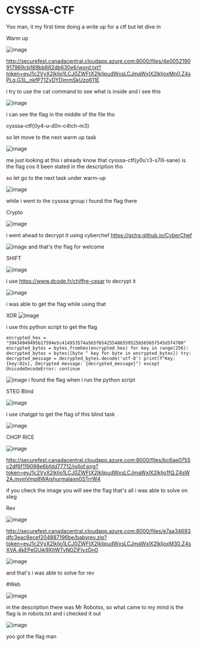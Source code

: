 # CYSSSA-CTF

Yoo man, it my first time doing a write up for a ctf but let dive in 

Warm up

![image](https://github.com/user-attachments/assets/2e6ebe0d-d2d7-48a4-bcf5-1e64bdb5d668)

http://securefest.canadacentral.cloudapp.azure.com:8000/files/4e0052190917969cb189bb662db630e6/word.txt?token=eyJ1c2VyX2lkIjo1LCJ0ZWFtX2lkIjpudWxsLCJmaWxlX2lkIjoxMn0.Z4sPLg.G3L_nkfP71ZyDYDjmmSkUzo611E

i try to use the cat command to see what is inside and i see this

![image](https://github.com/user-attachments/assets/15eebae8-3ec8-4f0d-8292-3b8e4562894d)

i can see the flag in the middle of the file tho 

cysssa-ctf{0y4-u-d0n-c4tch-m3}

so let move to the next warm up task

![image](https://github.com/user-attachments/assets/9ab81207-6123-4580-823a-56c22bfbbc03)

me just looking at this i already know that cysssa-ctf{y0u'r3-s7ill-sane} is the flag cos it been stated in the description tho

so let go to the next task under warm-up

![image](https://github.com/user-attachments/assets/188fc3c2-fa09-4de8-80b9-e9c9ec66c987)

while i went to the cysssa group i found the flag there 

Crypto

![image](https://github.com/user-attachments/assets/a7aaba97-bcbd-4cc6-8de0-ebc0f8fcba30)

i went ahead to decrypt it using cyberchef https://gchq.github.io/CyberChef

![image](https://github.com/user-attachments/assets/f4991d6c-201b-4c10-b3fd-ea951de783b2)
and that's the flag for welcome

SHIFT

![image](https://github.com/user-attachments/assets/330af8ab-529e-462a-983a-9b902321cc0a)

i use https://www.dcode.fr/chiffre-cesar to decrypt it

![image](https://github.com/user-attachments/assets/643ae4cf-9b1e-4984-8d09-77f49ae967e4)

i was able to get the flag while using that 

XOR
![image](https://github.com/user-attachments/assets/5dde1751-61cf-4432-a0af-7fd540aa4cd8)

i use this python script to get the flag 

``encrypted_hex = "59434949495b17594e5c414953574a565f654255486559525b56565f545d5f4700"
encrypted_bytes = bytes.fromhex(encrypted_hex)
for key in range(256):
    decrypted_bytes = bytes([byte ^ key for byte in encrypted_bytes])
    try:
        decrypted_message = decrypted_bytes.decode('utf-8')
        print(f"Key: {key:02x}, Decrypted message: {decrypted_message}")
    except UnicodeDecodeError:
        continue``

![image](https://github.com/user-attachments/assets/8812f06c-1ec4-4f7f-95ef-19096d5257b1)
i found the flag when i run the python script 

STEG
Blind

![image](https://github.com/user-attachments/assets/5ef8c1e2-1465-42bc-b95e-5b157fddfb38)

i use chatgpt to get the flag of this blind task

![image](https://github.com/user-attachments/assets/b74d55f8-a237-458a-98f8-550dfec5b491)

CHOP RICE 

![image](https://github.com/user-attachments/assets/899c8f57-bc78-4c33-8ebe-f986e941c853)

http://securefest.canadacentral.cloudapp.azure.com:8000/files/bc6ae0755c2df6f119098e6bfdd77712/jollof.png?token=eyJ1c2VyX2lkIjo1LCJ0ZWFtX2lkIjpudWxsLCJmaWxlX2lkIjo1fQ.Z4sW2A.mymVmp8WAishurmaIaxn0STrrW4

if you check the image you will see the flag
that's all i was able to solve on steg 

Rev

![image](https://github.com/user-attachments/assets/bae87b1e-812a-4751-8780-93a0a207b066)

http://securefest.canadacentral.cloudapp.azure.com:8000/files/e7aa34693dfc3eac6ecef204887196be/babyrev.zip?token=eyJ1c2VyX2lkIjo1LCJ0ZWFtX2lkIjpudWxsLCJmaWxlX2lkIjoxM30.Z4sXVA.4kEPeGUik9XltWTvN0ZIFIyzDn0

![image](https://github.com/user-attachments/assets/2595817e-936c-427f-bb05-512c8f866d5b)

and that's i was able to solve for rev 

#Web

![image](https://github.com/user-attachments/assets/30cc5b9c-eee0-4fcb-b069-2ccb58df1c3f)

in the description there was Mr Robotss, so what came to my mind is the flag is in robots.txt and i checked it out 

![image](https://github.com/user-attachments/assets/973c12bc-bfb7-4832-9fc2-8caeb281461a)

 yoo got the flag man 









        



